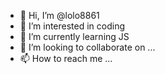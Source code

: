 - 👋 Hi, I’m @lolo8861
- 👀 I’m interested in coding
- 🌱 I’m currently learning JS
- 💞️ I’m looking to collaborate on ...
- 📫 How to reach me ...

<!---
lolo8861/lolo8861 is a ✨ special ✨ repository because its `README.md` (this file) appears on your GitHub profile.
You can click the Preview link to take a look at your changes.
--->
